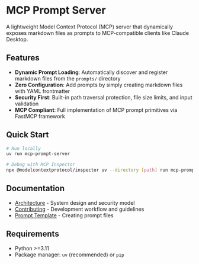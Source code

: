 # MCP Prompt Server

A lightweight Model Context Protocol (MCP) server that dynamically exposes markdown files as prompts to MCP-compatible clients like Claude Desktop.

## Features

- **Dynamic Prompt Loading**: Automatically discover and register markdown files from the `prompts/` directory
- **Zero Configuration**: Add prompts by simply creating markdown files with YAML frontmatter
- **Security First**: Built-in path traversal protection, file size limits, and input validation
- **MCP Compliant**: Full implementation of MCP prompt primitives via FastMCP framework

## Quick Start

```bash
# Run locally
uv run mcp-prompt-server

# Debug with MCP Inspector
npx @modelcontextprotocol/inspector uv --directory [path] run mcp-prompt-server
```

## Documentation

- [Architecture](docs/architecture.md) - System design and security model
- [Contributing](docs/contributing.md) - Development workflow and guidelines
- [Prompt Template](docs/prompt-template.md) - Creating prompt files

## Requirements

- Python >=3.11
- Package manager: `uv` (recommended) or `pip`